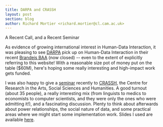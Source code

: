 ```yaml
---
title: DARPA and CRASSH
layout: post
section: blog
author: Richard Mortier <richard.mortier@cl.cam.ac.uk>
---
```


A Recent Call, and a Recent Seminar

As evidence of growing international interest in Human-Data Interaction, it was
pleasing to see [DARPA][] pick up on Human-Data Interaction in their recent
[Brandeis BAA][brandeis] (now closed) -- even to the extent of explicitly
referring to this website! With a reasonable size pot of money put on the table
($60M), here's hoping some really interesting and high-impact work gets funded.

[darpa]: http://www.darpa.mil/
[brandeis]: http://www.darpa.mil/NewsEvents/Releases/2015/03/11.aspx

I was also happy to give a [seminar][] recently to [CRASSH][], the Centre for
Research in the Arts, Social Sciences and Humanities. A good turnout (about 35
people), a really interesting mix (from linguists to medics to economists to
computer scientists, and they were only the ones who were admitting it!), and a
fascinating discussion. Plenty to think about afterwards about power
relationships, the social nature of data, and some practical areas where we
might start some implementation work. Slides I used are available [here](/resources/201504-crassh.pdf).

[crassh]: http://www.crassh.cam.ac.uk/
[seminar]: http://www.crassh.cam.ac.uk/events/26198
